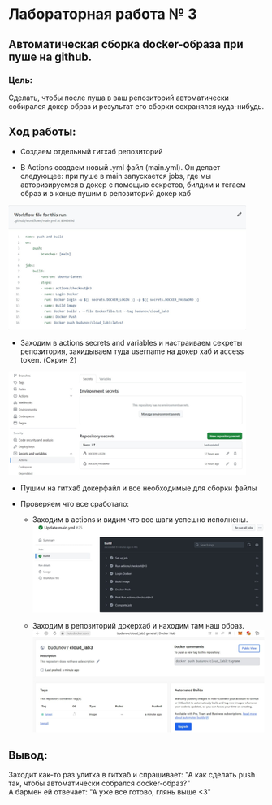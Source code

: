 # Лабораторная работа № 3

## Автоматическая сборка docker-образа при пуше на github.

### Цель:

Сделать, чтобы после пуша в ваш репозиторий автоматически собирался докер образ и результат его сборки сохранялся куда-нибудь. 

## Ход работы:

+ Создаем отдельный гитхаб репозиторий


+ В Actions создаем новый .yml файл (main.yml). Он делает следующее: при пуше в main запускается jobs, где мы авторизируемся в докер с помощью секретов, билдим и тегаем образ и в конце пушим в репозиторий докер хаб 
  
<img width="468" alt="image" src="https://github.com/Alex-Nosov-ITMO/Clouds_ITMO/blob/main/devops_labs/lab3/scrins/yml.jpg">





+ Заходим в actions secrets and variables и настраиваем секреты репозитория, закидываем туда username на докер хаб и access token. (Скрин 2)
 <img width="468" alt="image" src="https://github.com/Alex-Nosov-ITMO/Clouds_ITMO/blob/main/devops_labs/lab3/scrins/secrets.jpg">

+ Пушим на гитхаб докерфайл и все необходимые для сборки файлы


+ Проверяем что все сработало:
    + Заходим в actions и видим что все шаги успешно исполнены.\
      <img width="468" alt="image" src="https://github.com/Alex-Nosov-ITMO/Clouds_ITMO/blob/main/devops_labs/lab3/scrins/build.jpg">

    + Заходим в репозиторий докерхаб и находим там наш образ.
      <img width="468" alt="image" src="https://github.com/Alex-Nosov-ITMO/Clouds_ITMO/blob/main/devops_labs/lab3/scrins/образ.jpg"> 


## Вывод:
Заходит как-то раз улитка в гитхаб и спрашивает: "А как сделать push так, чтобы автоматически собрался docker-образ?"\
А бармен ей отвечает: "А уже все готово, глянь выше <3"
